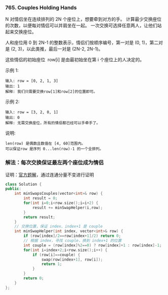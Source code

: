 ### 765. Couples Holding Hands

N 对情侣坐在连续排列的 2N 个座位上，想要牵到对方的手。 计算最少交换座位的次数，以便每对情侣可以并肩坐在一起。 一次交换可选择任意两人，让他们站起来交换座位。

人和座位用 0 到 2N-1 的整数表示，情侣们按顺序编号，第一对是 (0, 1)，第二对是 (2, 3)，以此类推，最后一对是 (2N-2, 2N-1)。

这些情侣的初始座位  row[i] 是由最初始坐在第 i 个座位上的人决定的。

示例 1:
```
输入: row = [0, 2, 1, 3]
输出: 1
解释: 我们只需要交换row[1]和row[2]的位置即可。
```
示例 2:
```
输入: row = [3, 2, 0, 1]
输出: 0
解释: 无需交换座位，所有的情侣都已经可以手牵手了。
```
说明:
```
len(row) 是偶数且数值在 [4, 60]范围内。
可以保证row 是序列 0...len(row)-1 的一个全排列。
```


### 解法：每次交换保证最左两个座位成为情侣

证明：[官方题解](https://leetcode-cn.com/problems/couples-holding-hands/solution/qing-lu-qian-shou-by-leetcode/)，通过连通分量不变进行证明

```cpp
class Solution {
public:
    int minSwapsCouples(vector<int>& row) {
        int result = 0;
        for(int i=0;i<row.size();i=i+2) {
            result += minSwapHelper(i,row);
        }
        return result;
    }
    // 交换位置，保证 index、index+1 是 couple
    int minSwapHelper(int index, vector<int>& row) {
        if (row[index]/2==row[index+1]/2) return 0;
        // 根据 index，寻找 couple，换到 index+1 的位置
        int couple = (row[index]%2==0) ? row[index]+1 : row[index]-1;
        for(int i=index+2;i<row.size();i++) {
            if (row[i]==couple) {
                swap(row[index+1], row[i]);
                return 1;
            }
        }
        return 0;
    }
};
```
